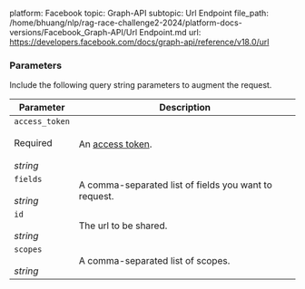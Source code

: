 platform: Facebook
topic: Graph-API
subtopic: Url Endpoint
file_path: /home/bhuang/nlp/rag-race-challenge2-2024/platform-docs-versions/Facebook_Graph-API/Url Endpoint.md
url: https://developers.facebook.com/docs/graph-api/reference/v18.0/url

### Parameters

Include the following query string parameters to augment the request.

| Parameter | Description |
| --- | --- |
| `access_token`<br><br>Required<br><br>_string_ | An [access token](#). |
| `fields`<br><br>_string_ | A comma-separated list of fields you want to request. |
| `id`<br><br>_string_ | The url to be shared. |
| `scopes`<br><br>_string_ | A comma-separated list of scopes. |